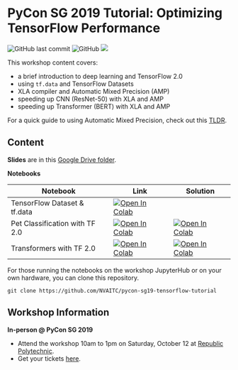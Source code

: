 # PyCon SG 2019 Tutorial: Optimizing TensorFlow Performance

![GitHub last commit](https://img.shields.io/github/last-commit/NVAITC/pycon-sg19-tensorflow-tutorial.svg) ![GitHub](https://img.shields.io/github/license/NVAITC/pycon-sg19-tensorflow-tutorial.svg) ![](https://img.shields.io/github/repo-size/NVAITC/pycon-sg19-tensorflow-tutorial.svg)

This workshop content covers:

* a brief introduction to deep learning and TensorFlow 2.0
* using `tf.data` and TensorFlow Datasets
* XLA compiler and Automatic Mixed Precision (AMP)
* speeding up CNN (ResNet-50) with XLA and AMP
* speeding up Transformer (BERT) with XLA and AMP

For a quick guide to using Automatic Mixed Precision, check out this [TLDR](https://drive.google.com/open?id=1Nz2438DBQS591kHha2ENL7VBhmBaXQ_loQVi3rywRVU).

## Content

**Slides** are in this [Google Drive folder](https://drive.google.com/open?id=1RR0UhnvJ3PHL4sGRe2du4_w66Kg9KNVr).

**Notebooks**

| Notebook                       | Link | Solution |
| ------------------------------ | ---- | -------- |
| TensorFlow Dataset & tf.data   | [![Open In Colab](https://colab.research.google.com/assets/colab-badge.svg)](https://colab.research.google.com/github/NVAITC/pycon-sg19-tensorflow-tutorial/blob/master/tf_dataset_demo.ipynb) |          |
| Pet Classification with TF 2.0 | [![Open In Colab](https://colab.research.google.com/assets/colab-badge.svg)](https://colab.research.google.com/github/NVAITC/pycon-sg19-tensorflow-tutorial/blob/master/tf_pet_base.ipynb) | [![Open In Colab](https://colab.research.google.com/assets/colab-badge.svg)](https://colab.research.google.com/github/NVAITC/pycon-sg19-tensorflow-tutorial/blob/master/solutions/tf_pet_solution.ipynb) |
| Transformers with TF 2.0       | [![Open In Colab](https://colab.research.google.com/assets/colab-badge.svg)](https://colab.research.google.com/github/NVAITC/pycon-sg19-tensorflow-tutorial/blob/master/tf_transformer_base.ipynb) | [![Open In Colab](https://colab.research.google.com/assets/colab-badge.svg)](https://colab.research.google.com/github/NVAITC/pycon-sg19-tensorflow-tutorial/blob/master/solutions/tf_transformer_solution.ipynb) |

For those running the notebooks on the workshop JupyterHub or on your own hardware, you can clone this repository.

```shell
git clone https://github.com/NVAITC/pycon-sg19-tensorflow-tutorial
```

## Workshop Information

**In-person @ PyCon SG 2019**

 * Attend the workshop 10am to 1pm on Saturday, October 12 at [Republic Polytechnic](https://pycon.sg/venue/).
 * Get your tickets [here](https://www.eventnook.com/event/pyconsingapore2019/).
